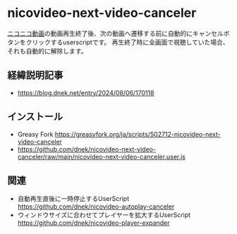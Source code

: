 # nicovideo-next-video-canceler
[ニコニコ動画](https://www.nicovideo.jp/video_top)の動画再生終了後、次の動画へ遷移する前に自動的にキャンセルボタンをクリックするuserscriptです。
再生終了時に全画面で視聴していた場合、それも自動的に解除します。

## 経緯説明記事
- https://blog.dnek.net/entry/2024/08/06/170118

## インストール
- Greasy Fork https://greasyfork.org/ja/scripts/502712-nicovideo-next-video-canceler
- https://github.com/dnek/nicovideo-next-video-canceler/raw/main/nicovideo-next-video-canceler.user.js

## 関連
- 自動再生直後に一時停止するUserScript https://github.com/dnek/nicovideo-autoplay-canceler
- ウィンドウサイズに合わせてプレイヤーを拡大するUserScript https://github.com/dnek/nicovideo-player-expander

